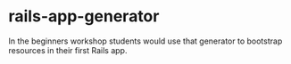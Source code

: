 rails-app-generator
===================

In the beginners workshop students would use that generator to bootstrap resources in their first Rails app.
